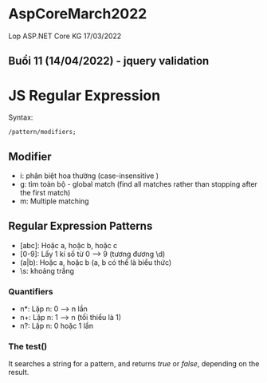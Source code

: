 ﻿# AspCoreMarch2022
Lop ASP.NET Core KG 17/03/2022

## Buổi 11 (14/04/2022) - jquery validation

# JS Regular Expression
Syntax:
```
/pattern/modifiers;
```

## Modifier
* i: phân biệt hoa thường (case-insensitive )
* g: tìm toàn bộ - global match (find all matches rather than stopping after the first match)
* m: Multiple matching

## Regular Expression Patterns

* [abc]: Hoặc a, hoặc b, hoặc c
* [0-9]: Lấy 1 kí số từ 0 --> 9 (tương đương \d)
* (a|b): Hoặc a, hoặc b (a, b có thể là biểu thức)
* \s: khoảng trắng

### Quantifiers 
* n*: Lặp n: 0 --> n lần
* n+: Lặp n: 1 --> n (tối thiểu là 1)
* n?: Lặp n: 0 hoặc 1 lần


### The test()

It searches a string for a pattern, and returns *true* or *false*, depending on the result.